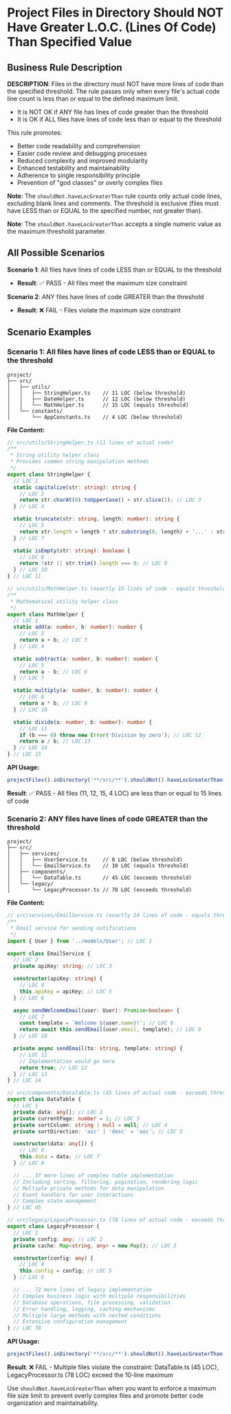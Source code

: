 # Project Files in Directory Should NOT Have Greater L.O.C. (Lines Of Code) Than Specified Value

## Business Rule Description

**DESCRIPTION**: Files in the directory must NOT have more lines of code than the specified threshold. The rule passes only when every file's actual code line count is less than or equal to the defined maximum limit.

- It is NOT OK if ANY file has lines of code greater than the threshold
- It is OK if ALL files have lines of code less than or equal to the threshold

This rule promotes:

- Better code readability and comprehension
- Easier code review and debugging processes
- Reduced complexity and improved modularity
- Enhanced testability and maintainability
- Adherence to single responsibility principle
- Prevention of "god classes" or overly complex files

**Note**: The `shouldNot.haveLocGreaterThan` rule counts only actual code lines, excluding blank lines and comments. The threshold is exclusive (files must have LESS than or EQUAL to the specified number, not greater than).

**Note**: The `shouldNot.haveLocGreaterThan` accepts a single numeric value as the maximum threshold parameter.

## All Possible Scenarios

**Scenario 1**: All files have lines of code LESS than or EQUAL to the threshold

- **Result**: ✅ PASS - All files meet the maximum size constraint

**Scenario 2**: ANY files have lines of code GREATER than the threshold

- **Result**: ❌ FAIL - Files violate the maximum size constraint

## Scenario Examples

### Scenario 1: All files have lines of code LESS than or EQUAL to the threshold

```
project/
├── src/
│   ├── utils/
│   │   ├── StringHelper.ts    // 11 LOC (below threshold)
│   │   ├── DateHelper.ts      // 12 LOC (below threshold)
│   │   └── MathHelper.ts      // 15 LOC (equals threshold)
│   └── constants/
│       └── AppConstants.ts    // 4 LOC (below threshold)
```

**File Content:**

```typescript
// src/utils/StringHelper.ts (11 lines of actual code)
/**
 * String utility helper class
 * Provides common string manipulation methods
 */
export class StringHelper {
  // LOC 1
  static capitalize(str: string): string {
    // LOC 2
    return str.charAt(0).toUpperCase() + str.slice(1); // LOC 3
  } // LOC 4

  static truncate(str: string, length: number): string {
    // LOC 5
    return str.length > length ? str.substring(0, length) + '...' : str; // LOC 6
  } // LOC 7

  static isEmpty(str: string): boolean {
    // LOC 8
    return !str || str.trim().length === 0; // LOC 9
  } // LOC 10
} // LOC 11

// src/utils/MathHelper.ts (exactly 15 lines of code - equals threshold)
/**
 * Mathematical utility helper class
 */
export class MathHelper {
  // LOC 1
  static add(a: number, b: number): number {
    // LOC 2
    return a + b; // LOC 3
  } // LOC 4

  static subtract(a: number, b: number): number {
    // LOC 5
    return a - b; // LOC 6
  } // LOC 7

  static multiply(a: number, b: number): number {
    // LOC 8
    return a * b; // LOC 9
  } // LOC 10

  static divide(a: number, b: number): number {
    // LOC 11
    if (b === 0) throw new Error('Division by zero'); // LOC 12
    return a / b; // LOC 13
  } // LOC 14
} // LOC 15
```

**API Usage:**

```typescript
projectFiles().inDirectory('**/src/**').shouldNot().haveLocGreaterThan(15).check();
```

**Result**: ✅ PASS - All files (11, 12, 15, 4 LOC) are less than or equal to 15 lines of code

### Scenario 2: ANY files have lines of code GREATER than the threshold

```
project/
├── src/
│   ├── services/
│   │   ├── UserService.ts     // 8 LOC (below threshold)
│   │   └── EmailService.ts    // 10 LOC (equals threshold)
│   ├── components/
│   │   └── DataTable.ts       // 45 LOC (exceeds threshold)
│   └── legacy/
│       └── LegacyProcessor.ts // 78 LOC (exceeds threshold)
```

**File Content:**

```typescript
// src/services/EmailService.ts (exactly 14 lines of code - equals threshold)
/**
 * Email service for sending notifications
 */
import { User } from '../models/User'; // LOC 1

export class EmailService {
  // LOC 2
  private apiKey: string; // LOC 3

  constructor(apiKey: string) {
    // LOC 4
    this.apiKey = apiKey; // LOC 5
  } // LOC 6

  async sendWelcomeEmail(user: User): Promise<boolean> {
    // LOC 7
    const template = `Welcome ${user.name}!`; // LOC 8
    return await this.sendEmail(user.email, template); // LOC 9
  } // LOC 10

  private async sendEmail(to: string, template: string) {
    // LOC 11
    // Implementation would go here
    return true; // LOC 12
  } // LOC 13
} // LOC 14

// src/components/DataTable.ts (45 lines of actual code - exceeds threshold)
export class DataTable {
  // LOC 1
  private data: any[]; // LOC 2
  private currentPage: number = 1; // LOC 3
  private sortColumn: string | null = null; // LOC 4
  private sortDirection: 'asc' | 'desc' = 'asc'; // LOC 5

  constructor(data: any[]) {
    // LOC 6
    this.data = data; // LOC 7
  } // LOC 8

  // ... 37 more lines of complex table implementation
  // Including sorting, filtering, pagination, rendering logic
  // Multiple private methods for data manipulation
  // Event handlers for user interactions
  // Complex state management
} // LOC 45

// src/legacy/LegacyProcessor.ts (78 lines of actual code - exceeds threshold)
export class LegacyProcessor {
  // LOC 1
  private config: any; // LOC 2
  private cache: Map<string, any> = new Map(); // LOC 3

  constructor(config: any) {
    // LOC 4
    this.config = config; // LOC 5
  } // LOC 6

  // ... 72 more lines of legacy implementation
  // Complex business logic with multiple responsibilities
  // Database operations, file processing, validation
  // Error handling, logging, caching mechanisms
  // Multiple large methods with nested conditions
  // Extensive configuration management
} // LOC 78
```

**API Usage:**

```typescript
projectFiles().inDirectory('**/src/**').shouldNot().haveLocGreaterThan(10).check();
```

**Result**: ❌ FAIL - Multiple files violate the constraint: DataTable.ts (45 LOC), LegacyProcessor.ts (78 LOC) exceed the 10-line maximum

Use `shouldNot.haveLocGreaterThan` when you want to enforce a maximum file size limit to prevent overly complex files and promote better code organization and maintainability.
